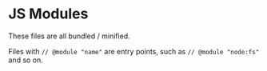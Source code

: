 # JS Modules

These files are all bundled / minified.

Files with `// @module "name"` are entry points, such as `// @module "node:fs"` and so on.
